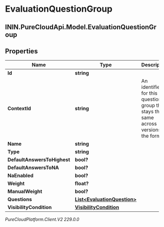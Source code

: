 # EvaluationQuestionGroup

## ININ.PureCloudApi.Model.EvaluationQuestionGroup

## Properties

|Name | Type | Description | Notes|
|------------ | ------------- | ------------- | -------------|
| **Id** | **string** |  | [optional] |
| **ContextId** | **string** | An identifier for this question group that stays the same across versions of the form. | [optional] |
| **Name** | **string** |  | [optional] |
| **Type** | **string** |  | [optional] |
| **DefaultAnswersToHighest** | **bool?** |  | [optional] |
| **DefaultAnswersToNA** | **bool?** |  | [optional] |
| **NaEnabled** | **bool?** |  | [optional] |
| **Weight** | **float?** |  | [optional] |
| **ManualWeight** | **bool?** |  | [optional] |
| **Questions** | [**List&lt;EvaluationQuestion&gt;**](EvaluationQuestion) |  | [optional] |
| **VisibilityCondition** | [**VisibilityCondition**](VisibilityCondition) |  | [optional] |



_PureCloudPlatform.Client.V2 229.0.0_

